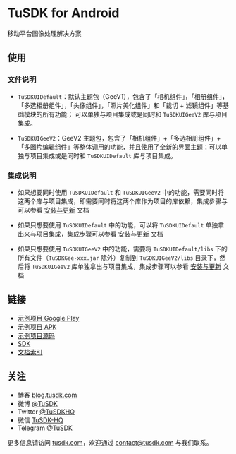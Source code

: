 # TuSDK for Android

移动平台图像处理解决方案

## 使用

### 文件说明

* `TuSDKUIDefault`：默认主题包（GeeV1），包含了「相机组件」，「相册组件」，「多选相册组件」，「头像组件」，「照片美化组件」和「裁切 + 滤镜组件」等基础模块的所有功能；
可以单独与项目集成或是同时和 `TuSDKUIGeeV2` 库与项目集成。

* `TuSDKUIGeeV2`：GeeV2 主题包，包含了「相机组件」+「多选相册组件」+「多图片编辑组件」等整体调用的功能，并且使用了全新的界面主题；可以单独与项目集成或是同时和 `TuSDKUIDefault` 库与项目集成。


### 集成说明

* 如果想要同时使用 `TuSDKUIDefault` 和 `TuSDKUIGeeV2` 中的功能，需要同时将这两个库与项目集成，即需要同时将这两个库作为项目的库依赖，集成步骤与可以参看 [安装与更新](https://tusdk.com/docs/android/install-and-update) 文档

* 如果只想要使用 `TuSDKUIDefault` 中的功能，可以将 `TuSDKUIDefault` 单独拿出来与项目集成，集成步骤可以参看 [安装与更新](https://tusdk.com/docs/android/install-and-update) 文档

* 如果只想要使用 `TuSDKUIGeeV2` 中的功能，需要将 `TuSDKUIDefault/libs` 下的所有文件（`TuSDKGee-xxx.jar` 除外）复制到 `TuSDKUIGeeV2/libs` 目录下，然后将 `TuSDKUIGeeV2` 库单独拿出与项目集成，集成步骤可以参看 [安装与更新](https://tusdk.com/docs/android/install-and-update) 文档

## 链接

* [示例项目 Google Play](https://play.google.com/store/apps/details?id=org.lasque.tusdkdemo)
* [示例项目 APK](http://tusdk.com/android)
* [示例项目源码](https://github.com/TuSDK/TuSDK-for-Android-demo)
* [SDK](https://github.com/TuSDK/TuSDK-for-Android)
* [文档索引](http://tusdk.com/doc)

## 关注

* 博客 [blog.tusdk.com](http://blog.tusdk.com/)
* 微博 [@TuSDK](http://weibo.com/tusdk)
* Twitter [@TuSDKHQ](https://twitter.com/TuSDKHQ)
* 微信 [TuSDK-HQ](http://tusdk.com/img/tusdk-wechat-qrcode.png)
* Telegram [@TuSDK](https://telegram.me/TuSDK)

更多信息请访问 [tusdk.com](http://tusdk.com/)，欢迎通过 [contact@tusdk.com](mailto:contact@tusdk.com) 与我们联系。
